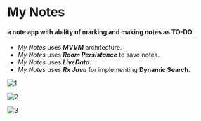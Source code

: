 # My Notes
#### a note app with ability of marking and making notes as TO-DO.

- *My Notes* uses **_MVVM_** architecture.
- *My Notes* uses **_Room Persistance_** to save notes.
- *My Notes* uses **_LiveData_**.
- *My Notes* uses **_Rx Java_** for implementing **Dynamic Search**.



![1](https://user-images.githubusercontent.com/47349044/98272338-3b02bf00-1fa6-11eb-9e49-73256d461283.jpg "main page")

![2](https://user-images.githubusercontent.com/47349044/98272350-3c33ec00-1fa6-11eb-9650-6273016dd3d9.jpg "write notes and mark them or make them a todo")

![3](https://user-images.githubusercontent.com/47349044/98272330-3938fb80-1fa6-11eb-9a80-e5bd604290ba.jpg "hold on todo-note to be done or undone")
